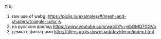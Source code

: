 PIXI

1. raw use of webgl https://pixijs.io/examples/#/mesh-and-shaders/triangle-color.js
2. на русском доклад https://www.youtube.com/watch?v=yibGMQ7GGVo
3. демка с фильтрами http://filters.pixijs.download/dev/demo/index.html
